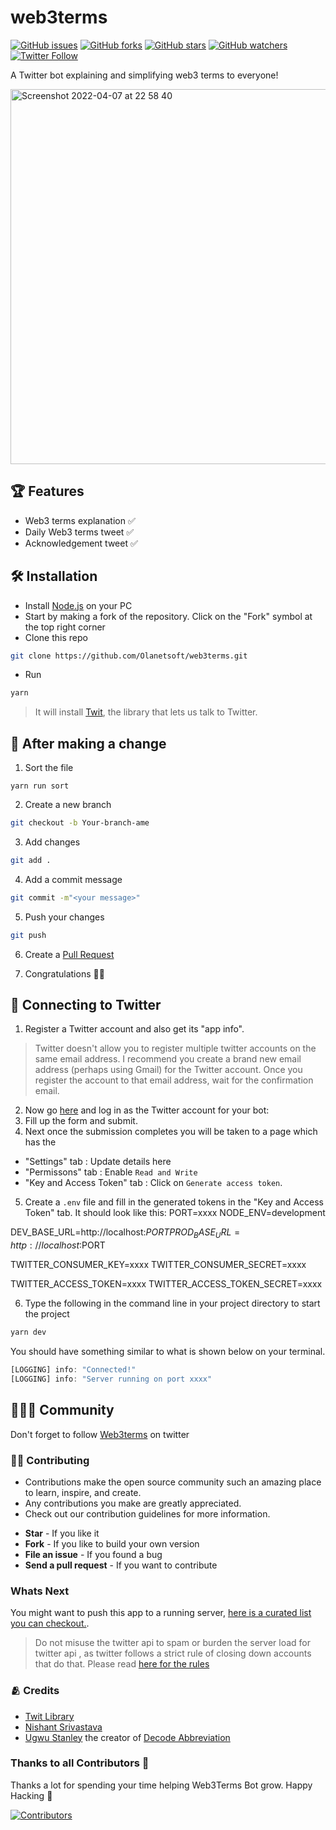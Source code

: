 # web3terms

[![GitHub issues](https://img.shields.io/github/issues/Olanetsoft/web3terms?style=plastic)](https://github.com/Olanetsoft/web3terms/issues)
[![GitHub forks](https://img.shields.io/github/forks/Olanetsoft/web3terms?style=plastic)](https://img.shields.io/github/forks/Olanetsoft/web3terms)
[![GitHub stars](https://img.shields.io/github/stars/Olanetsoft/web3terms?style=plastic)](https://img.shields.io/github/stars/Olanetsoft/web3terms)
[![GitHub watchers](https://img.shields.io/github/watchers/Olanetsoft/web3terms?style=plastic&label=Watch)](https://github.com/Olanetsoft/web3terms)
[![Twitter Follow](https://img.shields.io/twitter/follow/web3terms.svg?style=social)](https://twitter.com/web3terms) 


A Twitter bot explaining and simplifying web3 terms to everyone!

<img width="600" alt="Screenshot 2022-04-07 at 22 58 40" src="https://user-images.githubusercontent.com/45847909/162620196-98c4c249-de0b-42de-bb8e-bdb19062d64e.png">

## 🏆 Features

+ Web3 terms explanation ✅
+ Daily Web3 terms tweet ✅
+ Acknowledgement tweet ✅

## 🛠 Installation

+ Install [Node.js](http://nodejs.org/) on your PC
+ Start by making a fork of the repository. Click on the "Fork" symbol at the top right corner
+ Clone this repo
```bash
git clone https://github.com/Olanetsoft/web3terms.git
```
+ Run 
```bash
yarn
```

> It will install [Twit](https://github.com/ttezel/twit), the library that lets us talk to Twitter.


## 🥂 After making a change

1. Sort the file
```
yarn run sort
```

2. Create a new branch
```bash
git checkout -b Your-branch-ame
```

3. Add changes 
```bash
git add .
```

4. Add a commit message
```bash
git commit -m"<your message>"
```

5. Push your changes
```bash
git push
```

6. Create a [Pull Request](https://help.github.com/en/github/collaborating-with-issues-and-pull-requests/creating-a-pull-request)

7. Congratulations 🙌🏼


## 🔀 Connecting to Twitter

1. Register a Twitter account and also get its "app info".
>Twitter doesn't allow you to register multiple twitter accounts on the same email address. I recommend you create a brand new email address (perhaps using Gmail) for the Twitter account. Once you register the account to that email address, wait for the confirmation email.

2. Now go [here](https://dev.twitter.com/apps/new) and log in as the Twitter account for your bot:
3. Fill up the form and submit.
4. Next once the submission completes you will be taken to a page which has the 
+ "Settings" tab : Update details here
+ "Permissons" tab :  Enable `Read and Write` 
+ "Key and Access Token" tab : Click on `Generate access token`. 
5. Create a `.env` file and fill in the generated tokens in the "Key and Access Token" tab.
It should look like this:
PORT=xxxx
NODE_ENV=development

DEV_BASE_URL=http://localhost:$PORT
PROD_BASE_URL=http://localhost:$PORT

TWITTER_CONSUMER_KEY=xxxx
TWITTER_CONSUMER_SECRET=xxxx

TWITTER_ACCESS_TOKEN=xxxx
TWITTER_ACCESS_TOKEN_SECRET=xxxx
            
6. Type the following in the command line in your project directory to start the project

```bash
yarn dev
```

You should have something similar to what is shown below on your terminal.

```javascript
[LOGGING] info: "Connected!"
[LOGGING] info: "Server running on port xxxx"
```

## 👨‍👩‍👦 Community
Don't forget to follow [Web3terms](https://twitter.com/web3terms) on twitter


### 🧑‍💻 Contributing

- Contributions make the open source community such an amazing place to learn, inspire, and create.
- Any contributions you make are greatly appreciated.
- Check out our contribution guidelines for more information.

+ **Star** - If you like it
+ **Fork** - If you like to build your own version
+ **File an issue** - If you found a bug
+ **Send a pull request** - If you want to contribute


### **Whats Next**

You might want to push this app to a running server, [here is a curated list you can checkout.](https://www.heroku.com/).

> Do not misuse the twitter api to spam or burden the server load for twitter api , as twitter follows a strict rule of closing down accounts that do that. Please read [here for the rules](https://support.twitter.com/articles/18311)


### 🫂 Credits

- [Twit Library](https://github.com/ttezel/twit)
- [Nishant Srivastava](https://github.com/nisrulz)
- [Ugwu Stanley](https://github.com/ugwustanley) the creator of [Decode Abbreviation](https://twitter.com/decode_abbr)


### Thanks to all Contributors 💪 

Thanks a lot for spending your time helping Web3Terms Bot grow. Happy Hacking 🍻

[![Contributors](https://contrib.rocks/image?repo=Olanetsoft/web3terms)](https://github.com/Olanetsoft/web3terms/edit/develop/README.md)
